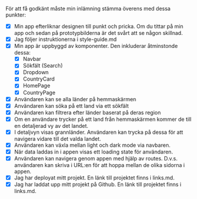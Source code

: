 För att få godkänt måste min inlämning stämma överens med dessa punkter:

-   [x] Min app efterliknar designen till punkt och pricka. Om du tittar på min app och sedan på prototypbilderna är det svårt att se någon skillnad.
-   [x] Jag följer instruktionerna i style-guide.md
-   [x] Min app är uppbyggd av komponenter. Den inkluderar åtminstonde dessa:
    -   [x] Navbar
    -   [x] Sökfält (Search)
    -   [x] Dropdown
    -   [x] CountryCard
    -   [x] HomePage
    -   [x] CountryPage
-   [x] Användaren kan se alla länder på hemmaskärmen
-   [x] Användaren kan söka på ett land via ett sökfält
-   [x] Användaren kan filtrera efter länder baserat på deras region
-   [x] Om en användare trycker på ett land från hemmaskärmen kommer de till en detaljerad vy av det landet.
-   [x] I detaljvyn visas grannländer. Användaren kan trycka på dessa för att navigera vidare till det valda landet.
-   [x] Användaren kan växla mellan light och dark mode via navbaren.
-   [x] När data laddas in i appen visas ett loading state för användaren.
-   [x] Användaren kan navigera genom appen med hjälp av routes. D.v.s. användaren kan skriva i URL:en för att hoppa mellan de olika sidorna i appen.
-   [x] Jag har deployat mitt projekt. En länk till projektet finns i links.md.
-   [x] Jag har laddat upp mitt projekt på Github. En länk till projektet finns i links.md.
